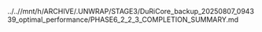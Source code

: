 ../..//mnt/h/ARCHIVE/.UNWRAP/STAGE3/DuRiCore_backup_20250807_094339_optimal_performance/PHASE6_2_2_3_COMPLETION_SUMMARY.md